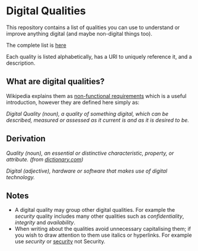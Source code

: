 # Digital Qualities 

This repository contains a list of qualities you can use to understand or improve anything digital (and maybe non-digital things too).

The complete list is [here](https://d12n.github.io/qualities/all)

Each quality is listed alphabetically, has a URI to uniquely reference it, and a description.

## What are digital qualities?

Wikipedia explains them as [non-functional requirements](https://en.wikipedia.org/wiki/Non-functional_requirement) which is a useful introduction, however they are defined here simply as:

_Digital Quality (noun), a quality of something digital, which can be described, measured or assessed as it current is and as it is desired to be._

## Derivation

_Quality (noun), an essential or distinctive characteristic, property, or attribute. (from [dictionary.com](https://www.dictionary.com/browse/quality))_

_Digital (adjective), hardware or software that makes use of digital technology._

## Notes

* A digital quality may group other digital qualities. For example the _security_ quality includes many other qualities such as _confidentiality_, _integrity_ and _availability_.
* When writing about the qualities avoid unnecessary capitalising them;  if you wish to draw attention to them use italics or hyperlinks. For example use _security_ or [security](https://raw.githubusercontent.com/d12n/qualities/master/all#security) not Security.